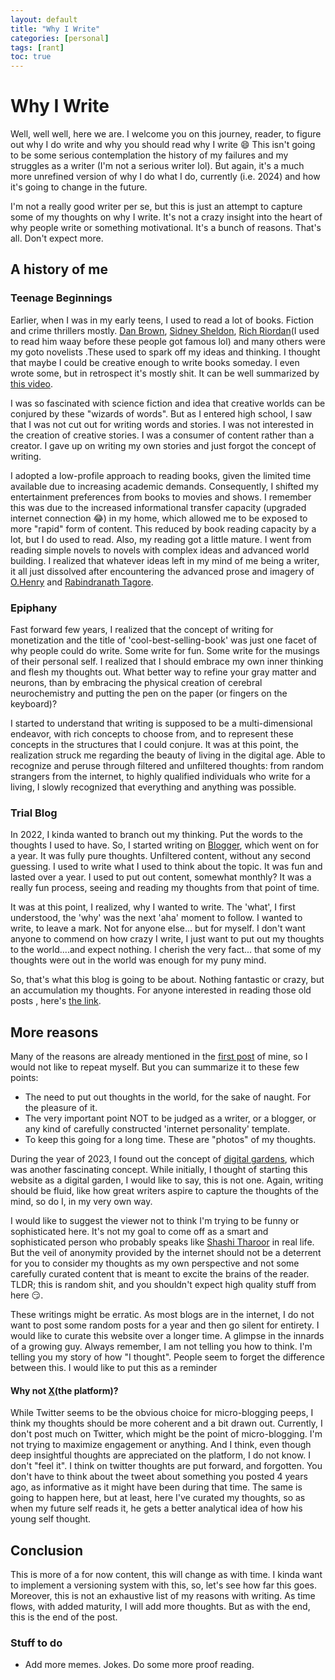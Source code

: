 ```yaml
---
layout: default
title: "Why I Write"
categories: [personal]
tags: [rant]
toc: true
---
```

# Why I Write
Well, well well, here we are. I welcome you on this journey, reader,  to figure out why I do write and why you should read why I write 😄 This isn't going to be some serious contemplation the history of my failures and my struggles as a writer (I'm not a serious writer lol). But again, it's a much more unrefined version of why I do what I do, currently (i.e. 2024) and how it's going to change in the future. <br>

I'm not a really good writer per se, but this is just an attempt to capture some of my thoughts on why I write. It's not a crazy insight into the heart of why people write or something motivational. It's a bunch of reasons. That's all. Don't expect more.

## A history of me
### Teenage Beginnings
Earlier, when I was in my early teens, I used to read a lot of books.
Fiction and crime thrillers mostly. [Dan Brown](https://en.wikipedia.org/wiki/Dan_Brown), [Sidney Sheldon](https://en.wikipedia.org/wiki/Sidney_Sheldon), [Rich Riordan](https://en.wikipedia.org/wiki/Rick_Riordan)(I used to read him waay before these people got famous lol) and many others were my goto novelists .These used to spark off my ideas and thinking. I thought that maybe I could be creative enough to write books someday. I even wrote some, but in retrospect it's mostly shit. It can be well summarized by [this video](https://www.youtube.com/watch?v=jKXDUBqdrxE).<br>

I was so fascinated with science fiction and idea that creative worlds can be conjured by these "wizards of words". But as I entered high school, I saw that I was not cut out for writing words and stories. I was not interested in the creation of creative stories. I was a consumer of content rather than a creator. I gave up on writing my own stories and just forgot the concept of writing. <br>

I adopted a low-profile approach to reading books, given the limited time available due to increasing academic demands. Consequently, I shifted my entertainment preferences from books to movies and shows. I remember this was due to the increased informational transfer capacity (upgraded internet connection 😂) in my home, which allowed me to be exposed to more "rapid" form of content. This reduced by book reading capacity by a lot, but I do used to read. Also, my reading got a little mature. I went from reading simple novels to novels with complex ideas and advanced world building. I realized that whatever ideas left in my mind of me being a writer, it all just dissolved after encountering the advanced prose and imagery of [O.Henry](https://en.wikipedia.org/wiki/O._Henry) and [Rabindranath Tagore](https://en.wikipedia.org/wiki/Rabindranath_Tagore).

### Epiphany
Fast forward few years, I realized that the concept of writing for monetization and the title of 'cool-best-selling-book'  was just one facet of why people could do write. Some write for fun. Some write for the musings of their personal self. I realized that I should embrace my own inner thinking and flesh my thoughts out. What better way to refine your gray matter and neurons, than by embracing the physical creation of cerebral neurochemistry and putting the pen on the paper (or fingers on the keyboard)? <br>

I started to understand that writing is supposed to be a multi-dimensional endeavor, with rich concepts to choose from, and to represent these concepts in the structures that I could conjure. It was at this point, the realization struck me regarding the beauty of living in the digital age. Able to recognize and peruse through filtered and unfiltered thoughts: from random strangers from the internet, to highly qualified individuals who write for a living, I slowly recognized that everything and anything was possible.

### Trial Blog
In 2022, I kinda wanted to branch out my thinking. Put the words to the thoughts I used to have. So, I started writing on [Blogger](https://www.blogger.com/about/?r=1-null_user), which went on for a year. It was fully pure thoughts. Unfiltered content, without any second guessing. I used to write what I used to think about the topic. It was fun and lasted over a year. I used to put out content, somewhat monthly? It was a really fun process, seeing and reading my thoughts from that point of time. <br>

It was at this point, I realized, why I wanted to write. The 'what', I first understood, the 'why' was the next 'aha' moment to follow. I wanted to write, to leave a mark. Not for anyone else... but for myself. I don't want anyone to commend on how crazy I write, I just want to put out my thoughts to the world....and expect nothing. I cherish the very fact... that some of my thoughts were out in the world was enough for my puny mind. <br>

So, that's what this blog is going to be about. Nothing fantastic or crazy, but an accumulation my thoughts. For anyone interested in reading those old posts , here's [the link](https://iditoicramblings.blogspot.com/).
## More reasons
Many of the reasons are already mentioned in the [first post](https://sanathnu.github.io/TechnicaInsania/posts/Namaste-World/) of mine, so I would not like to repeat myself. But you can summarize it to these few points:
* The need to put out thoughts in the world, for the sake of naught. For the pleasure of it.
* The very important point NOT to be judged as a writer, or a blogger, or any kind of carefully constructed 'internet personality' template.
* To keep this going for a long time. These are "photos" of my thoughts.

During the year of 2023, I found out the concept of [digital gardens](https://www.technologyreview.com/2020/09/03/1007716/digital-gardens-let-you-cultivate-your-own-little-bit-of-the-internet/), which was another fascinating concept. While initially, I thought of starting this website as a digital garden, I would like to say, this is not one. Again, writing should be fluid, like how great writers aspire to capture the thoughts of the mind, so do I, in my very own way. <br>

I would like to suggest the viewer not to think I'm trying to be funny or sophisticated here. It's not my goal to come off as a smart and sophisticated person who  probably speaks like [Shashi Tharoor](https://en.wikipedia.org/wiki/Shashi_Tharoor) in real life. But the veil of anonymity provided by the internet should not be a deterrent for you to consider my thoughts as my own perspective and not some carefully curated content that is meant to excite the brains of the reader. TLDR; this is random shit, and you shouldn't expect high quality stuff from here 😏.

These writings might be erratic. As most blogs are in the internet, I do not want to post some random posts for a year and then go silent for entirety. I would like to curate this website over a longer time. A glimpse in the innards of a growing guy. Always remember, I am not telling you how to think. I'm telling you my story of how "I thought". People seem to forget the difference between this. I would like to put this as a reminder
#### Why not [X](https://twitter.com/)(the platform)?
While Twitter seems to be the obvious choice for micro-blogging peeps, I think my thoughts should be more coherent and a bit drawn out. Currently, I don't post much on Twitter, which might be the point of micro-blogging. I'm not trying to maximize engagement or anything. And I think, even though deep insightful thoughts are appreciated on the platform, I do not know. I don't "feel it". I think on twitter thoughts are put forward, and forgotten. You don't have to think about the tweet about something you posted 4 years ago, as informative as it might have been during that time. The same is going to happen here, but at least, here I've curated my thoughts, so as when my future self reads it, he gets a better analytical idea of how his young self thought. <br>
## Conclusion
 This is more of a for now content, this will change as with time. I kinda want to implement a versioning system with this, so, let's see how far this goes. Moreover, this is not an exhaustive list of my reasons with writing. As time flows, with added maturity, I will add more thoughts. But as with the end, this is the end of the post.

### Stuff to do
* Add more memes. Jokes. Do some more proof reading.